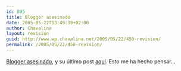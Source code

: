 ```yaml
---
id: 895
title: Blogger asesinado
date: 2005-05-22T13:49:39+02:00
author: Chavalina
layout: revision
guid: http://www.wp.chavalina.net/2005/05/22/450-revision/
permalink: /2005/05/22/450-revision/
---
```

<a href="http://barrapunto.com/article.pl?sid=05/05/21/1240252" target="_blank">Blogger asesinado</a>, y su &uacute;ltimo post <a href="http://www.xanga.com/item.aspx?user=ToTo247&#038;tab=weblogs&#038;uid=261268578#comment" target="_blank">aquí</a>. Esto me ha hecho pensar…